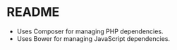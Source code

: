 # README

* Uses Composer for managing PHP dependencies.
* Uses Bower for managing JavaScript dependencies.